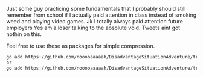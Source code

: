 Just some guy practicing some fundamentals that I probably should still remember from school if I actually paid attention in class instead of smoking weed and playing video games.
Jk I totally always paid attention future employers 
Yes am a loser talking to the absolute void. Tweets aint got nothin on this.

Feel free to use these as packages for simple compression.

```bash
go add https://github.com/nooooaaaaah/DisadvantageSituationAdventure/tree/main/compression/huffman
or
go add https://github.com/nooooaaaaah/DisadvantageSituationAdventure/tree/main/compression/rle
```
